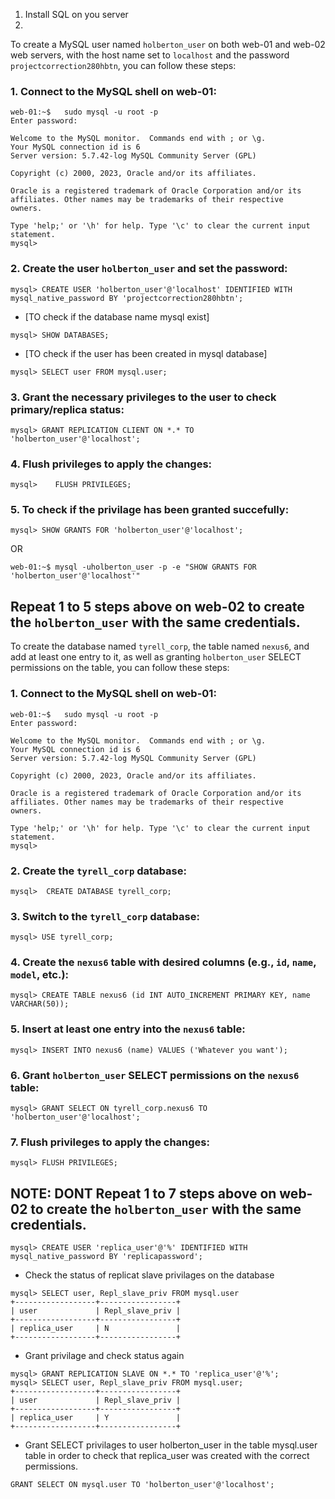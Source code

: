 1. Install SQL on you server
2.






To create a MySQL user named `holberton_user` on both web-01 and web-02 web servers, with the host name set to `localhost` and the password `projectcorrection280hbtn`, you can follow these steps:

### 1. Connect to the MySQL shell on web-01:
```
web-01:~$   sudo mysql -u root -p
Enter password:

Welcome to the MySQL monitor.  Commands end with ; or \g.
Your MySQL connection id is 6
Server version: 5.7.42-log MySQL Community Server (GPL)

Copyright (c) 2000, 2023, Oracle and/or its affiliates.

Oracle is a registered trademark of Oracle Corporation and/or its
affiliates. Other names may be trademarks of their respective
owners.

Type 'help;' or '\h' for help. Type '\c' to clear the current input statement.
mysql>

```

### 2. Create the user `holberton_user` and set the password:
```
mysql> CREATE USER 'holberton_user'@'localhost' IDENTIFIED WITH mysql_native_password BY 'projectcorrection280hbtn';
```

* [TO check if the database name mysql exist]
```
mysql> SHOW DATABASES;
```

* [TO check if the user has been created in mysql database]
```
mysql> SELECT user FROM mysql.user;
```

### 3. Grant the necessary privileges to the user to check primary/replica status:
```
mysql> GRANT REPLICATION CLIENT ON *.* TO 'holberton_user'@'localhost';
```

### 4. Flush privileges to apply the changes:
```
mysql>    FLUSH PRIVILEGES;
```
### 5. To check if the privilage has been granted succefully:
```
mysql> SHOW GRANTS FOR 'holberton_user'@'localhost';
```
OR 
```
web-01:~$ mysql -uholberton_user -p -e "SHOW GRANTS FOR 'holberton_user'@'localhost'"
```
## Repeat 1 to 5 steps above on web-02 to create the `holberton_user` with the same credentials.









To create the database named `tyrell_corp`, the table named `nexus6`, and add at least one entry to it, as well as granting `holberton_user` SELECT permissions on the table, you can follow these steps:

### 1. Connect to the MySQL shell on web-01:
```
web-01:~$   sudo mysql -u root -p
Enter password:

Welcome to the MySQL monitor.  Commands end with ; or \g.
Your MySQL connection id is 6
Server version: 5.7.42-log MySQL Community Server (GPL)

Copyright (c) 2000, 2023, Oracle and/or its affiliates.

Oracle is a registered trademark of Oracle Corporation and/or its
affiliates. Other names may be trademarks of their respective
owners.

Type 'help;' or '\h' for help. Type '\c' to clear the current input statement.
mysql>
```

### 2. Create the `tyrell_corp` database:
```
mysql>  CREATE DATABASE tyrell_corp;
```

### 3. Switch to the `tyrell_corp` database:
```
mysql> USE tyrell_corp;
```

### 4. Create the `nexus6` table with desired columns (e.g., `id`, `name`, `model`, etc.):
```
mysql> CREATE TABLE nexus6 (id INT AUTO_INCREMENT PRIMARY KEY, name VARCHAR(50));
```

### 5. Insert at least one entry into the `nexus6` table:
```
mysql> INSERT INTO nexus6 (name) VALUES ('Whatever you want');
```

### 6. Grant `holberton_user` SELECT permissions on the `nexus6` table:
```
mysql> GRANT SELECT ON tyrell_corp.nexus6 TO 'holberton_user'@'localhost';
```

### 7. Flush privileges to apply the changes:
```
mysql> FLUSH PRIVILEGES;
```

## NOTE: DONT Repeat 1 to 7 steps above on web-02 to create the `holberton_user` with the same credentials.






```
mysql> CREATE USER 'replica_user'@'%' IDENTIFIED WITH mysql_native_password BY 'replicapassword';
```
* Check the status of replicat slave privilages on the database 
```
mysql> SELECT user, Repl_slave_priv FROM mysql.user
+------------------+-----------------+
| user             | Repl_slave_priv |
+------------------+-----------------+
| replica_user     | N               |
+------------------+-----------------+
```

* Grant privilage and check status again
```
mysql> GRANT REPLICATION SLAVE ON *.* TO 'replica_user'@'%';
mysql> SELECT user, Repl_slave_priv FROM mysql.user;
+------------------+-----------------+
| user             | Repl_slave_priv |
+------------------+-----------------+
| replica_user     | Y               |
+------------------+-----------------+
```
* Grant SELECT privilages to user holberton_user in the table mysql.user table in order to check that replica_user was created with the correct permissions.
```
GRANT SELECT ON mysql.user TO 'holberton_user'@'localhost';
```


